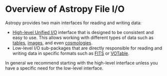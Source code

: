# Overview of Astropy File I/O

Astropy provides two main interfaces for reading and writing data:

* [High-level Unified I/O](unified.html#io-unified) interface that is designed to be consistent
  and easy to use. This allows working with different types of data such as
  [tables](../table/index.html#astropy-table), [images](../nddata/index.html#astropy-nddata), and even
  [cosmologies](../cosmology/io/index.html#cosmology-io).
* Low-level I/O sub-packages that are directly responsible for
  reading and writing data in specific formats such as [FITS](fits/index.html#astropy-io-fits)
  or [VOTable](votable/index.html#astropy-io-votable).

In general we recommend starting with the high-level interface unless you have a
specific need for the low-level interface.